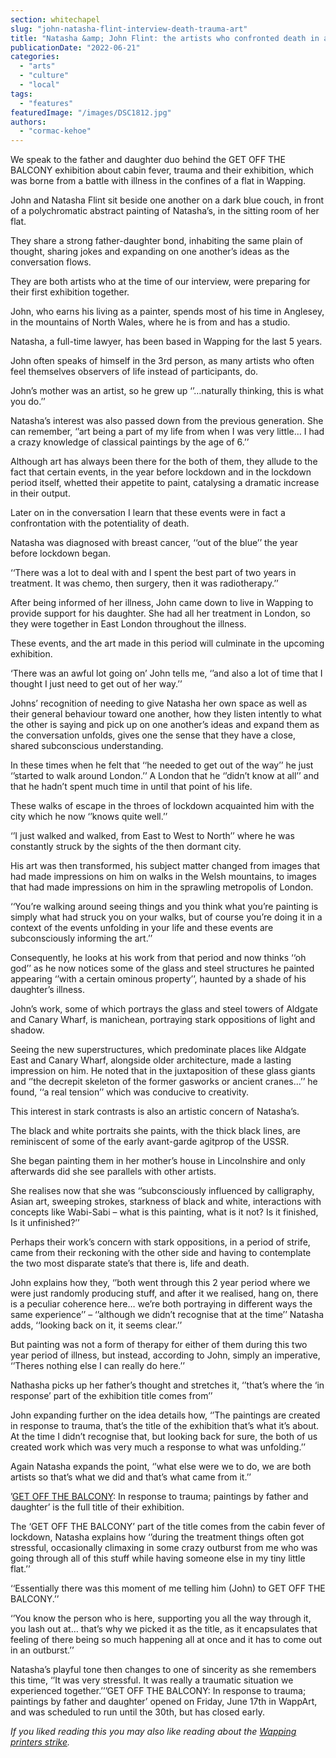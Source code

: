 ```yaml
---
section: whitechapel
slug: "john-natasha-flint-interview-death-trauma-art"
title: "Natasha &amp; John Flint: the artists who confronted death in a small Wapping flat"
publicationDate: "2022-06-21"
categories: 
  - "arts"
  - "culture"
  - "local"
tags: 
  - "features"
featuredImage: "/images/DSC1812.jpg"
authors: 
  - "cormac-kehoe"
---
```


We speak to the father and daughter duo behind the GET OFF THE BALCONY exhibition about cabin fever, trauma and their exhibition, which was borne from a battle with illness in the confines of a flat in Wapping.

John and Natasha Flint sit beside one another on a dark blue couch, in front of a polychromatic abstract painting of Natasha’s, in the sitting room of her flat.

They share a strong father-daughter bond, inhabiting the same plain of thought, sharing jokes and expanding on one another’s ideas as the conversation flows.

They are both artists who at the time of our interview, were preparing for their first exhibition together.

John, who earns his living as a painter, spends most of his time in Anglesey, in the mountains of North Wales, where he is from and has a studio.

Natasha, a full-time lawyer, has been based in Wapping for the last 5 years.

John often speaks of himself in the 3rd person, as many artists who often feel themselves observers of life instead of participants, do.

John’s mother was an artist, so he grew up ‘’…naturally thinking, this is what you do.’’

Natasha’s interest was also passed down from the previous generation. She can remember, ‘’art being a part of my life from when I was very little… I had a crazy knowledge of classical paintings by the age of 6.’’

Although art has always been there for the both of them, they allude to the fact that certain events, in the year before lockdown and in the lockdown period itself, whetted their appetite to paint, catalysing a dramatic increase in their output.

Later on in the conversation I learn that these events were in fact a confrontation with the potentiality of death.

Natasha was diagnosed with breast cancer, ‘‘out of the blue’’ the year before lockdown began.

‘‘There was a lot to deal with and I spent the best part of two years in treatment. It was chemo, then surgery, then it was radiotherapy.’’

After being informed of her illness, John came down to live in Wapping to provide support for his daughter. She had all her treatment in London, so they were together in East London throughout the illness.

These events, and the art made in this period will culminate in the upcoming exhibition.

‘There was an awful lot going on’ John tells me, ‘’and also a lot of time that I thought I just need to get out of her way.’’

Johns’ recognition of needing to give Natasha her own space as well as their general behaviour toward one another, how they listen intently to what the other is saying and pick up on one another’s ideas and expand them as the conversation unfolds, gives one the sense that they have a close, shared subconscious understanding.

In these times when he felt that ‘‘he needed to get out of the way’’ he just ‘’started to walk around London.’’ A London that he ‘’didn’t know at all’’ and that he hadn’t spent much time in until that point of his life.

These walks of escape in the throes of lockdown acquainted him with the city which he now ‘’knows quite well.’’

‘’I just walked and walked, from East to West to North’’ where he was constantly struck by the sights of the then dormant city.

His art was then transformed, his subject matter changed from images that had made impressions on him on walks in the Welsh mountains, to images that had made impressions on him in the sprawling metropolis of London.

‘‘You’re walking around seeing things and you think what you’re painting is simply what had struck you on your walks, but of course you’re doing it in a context of the events unfolding in your life and these events are subconsciously informing the art.’’

Consequently, he looks at his work from that period and now thinks ‘‘oh god’’ as he now notices some of the glass and steel structures he painted appearing ‘’with a certain ominous property’’, haunted by a shade of his daughter’s illness.

John’s work, some of which portrays the glass and steel towers of Aldgate and Canary Wharf, is manichean, portraying stark oppositions of light and shadow.

Seeing the new superstructures, which predominate places like Aldgate East and Canary Wharf, alongside older architecture, made a lasting impression on him. He noted that in the juxtaposition of these glass giants and ‘’the decrepit skeleton of the former gasworks or ancient cranes…’’ he found, ‘‘a real tension’’ which was conducive to creativity.

This interest in stark contrasts is also an artistic concern of Natasha’s.

The black and white portraits she paints, with the thick black lines, are reminiscent of some of the early avant-garde agitprop of the USSR.

She began painting them in her mother’s house in Lincolnshire and only afterwards did she see parallels with other artists.

She realises now that she was ‘’subconsciously influenced by calligraphy, Asian art, sweeping strokes, starkness of black and white, interactions with concepts like Wabi-Sabi – what is this painting, what is it not? Is it finished, Is it unfinished?’’

Perhaps their work’s concern with stark oppositions, in a period of strife, came from their reckoning with the other side and having to contemplate the two most disparate state’s that there is, life and death.

John explains how they, ‘’both went through this 2 year period where we were just randomly producing stuff, and after it we realised, hang on, there is a peculiar coherence here… we’re both portraying in different ways the same experience’’ – ‘’although we didn’t recognise that at the time’’ Natasha adds, ‘‘looking back on it, it seems clear.’’

But painting was not a form of therapy for either of them during this two year period of illness, but instead, according to John, simply an imperative, ‘’Theres nothing else I can really do here.’’

Nathasha picks up her father’s thought and stretches it, ‘’that’s where the ‘in response’ part of the exhibition title comes from’’

John expanding further on the idea details how, ‘’The paintings are created in response to trauma, that’s the title of the exhibition that’s what it’s about. At the time I didn’t recognise that, but looking back for sure, the both of us created work which was very much a response to what was unfolding.’’

Again Natasha expands the point, ‘’what else were we to do, we are both artists so that’s what we did and that’s what came from it.’’

’[GET OFF THE BALCONY](https://www.eventbrite.co.uk/e/get-off-the-balcony-an-art-exhibition-tickets-354837607837): In response to trauma; paintings by father and daughter’ is the full title of their exhibition.

The ‘GET OFF THE BALCONY’ part of the title comes from the cabin fever of lockdown, Natasha explains how ‘’during the treatment things often got stressful, occasionally climaxing in some crazy outburst from me who was going through all of this stuff while having someone else in my tiny little flat.’’

‘‘Essentially there was this moment of me telling him (John) to GET OFF THE BALCONY.’’

‘’You know the person who is here, supporting you all the way through it, you lash out at… that’s why we picked it as the title, as it encapsulates that feeling of there being so much happening all at once and it has to come out in an outburst.’’

Natasha’s playful tone then changes to one of sincerity as she remembers this time, ‘’It was very stressful. It was really a traumatic situation we experienced together.’’’GET OFF THE BALCONY: In response to trauma; paintings by father and daughter’ opened on Friday, June 17th in WappArt, and was scheduled to run until the 30th, but has closed early.

_If you liked reading this you may also like reading about the [Wapping printers strike](https://whitechapellondon.co.uk/wapping-printers-strike-history/)._
